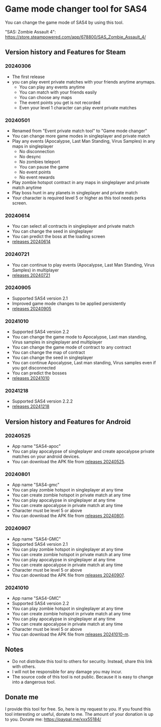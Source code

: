 # Game mode changer tool for SAS4
You can change the game mode of SAS4 by using this tool.

"SAS: Zombie Assault 4": https://store.steampowered.com/app/678800/SAS_Zombie_Assault_4/

## Version history and Features for Steam

### 20240306
* The first release
* you can play event private matches with your friends anytime anymaps.
  * You can play any events anytime
  * You can match with your friends easily
  * You can choose any maps
  * The event points you get is not recorded
  * Even your level 1 character can play event private matches

### 20240501
* Renamed from "Event private match tool" to "Game mode changer"
* You can change more game modes in singleplayer and private match
* Play any events (Apocalypse, Last Man Standing, Virus Samples) in any maps in singleplayer 
  * No disconnection
  * No desync
  * No zombies teleport
  * You can pause the game
  * No event points
  * No event rewards
* Play zombie hotspot contract in any maps in singleplayer and private match anytime
* Play boss hunt in any planets in singleplayer and private match
* Your character is required level 5 or higher as this tool needs perks screen.

### 20240614
* You can select all contracts in singleplayer and private match
* You can change the seed in singleplayer
* You can predict the boss at the loading screen
* [releases 20240614](https://github.com/xxx5585/game-mode-changer-sas4/releases/tag/20240614)

### 20240721
* You can continue to play events (Apocalypse, Last Man Standing, Virus Samples) in multiplayer
* [releases 20240721](https://github.com/xxx5585/game-mode-changer-sas4/releases/tag/20240721)

### 20240905
* Supported SAS4 version 2.1
* Improved game mode changes to be applied persistently
* [releases 20240905](https://github.com/xxx5585/game-mode-changer-sas4/releases/tag/20240905)

### 20241010
* Supported SAS4 version 2.2
* You can change the game mode to Apocalypse, Last man standing, Virus samples in singleplayer and multiplayer
* You can change the game mode of contract to any contract
* You can change the map of contract
* You can change the seed in singleplayer
* You can continue Apocalypse, Last man standing, Virus samples even if you got disconnected
* You can predict the bosses 
* [releases 20241010](https://github.com/xxx5585/game-mode-changer-sas4/releases/tag/20241010)

### 20241218
* Supported SAS4 version 2.2.2
* [releases 20241218](https://github.com/xxx5585/game-mode-changer-sas4/releases/tag/20241218)


## Version history and Features for Android

### 20240525
* App name "SAS4-apoc"
* You can play apocalypse of singleplayer and create apocalypse private matches on your android devices.
* You can download the APK file from [releases 20240525](https://github.com/xxx5585/game-mode-changer-sas4/releases/tag/20240525).

### 20240801
* App name "SAS4-gmc"
* You can play zombie hotspot in singleplayer at any time
* You can create zombie hotspot in private match at any time
* You can play apocalypse in singleplayer at any time
* You can create apocalypse in private match at any time
* Character must be level 5 or above
* You can download the APK file from [releases 20240801](https://github.com/xxx5585/game-mode-changer-sas4/releases/tag/20240801).

### 20240907
* App name "SAS4-GMC"
* Supported SAS4 version 2.1
* You can play zombie hotspot in singleplayer at any time
* You can create zombie hotspot in private match at any time
* You can play apocalypse in singleplayer at any time
* You can create apocalypse in private match at any time
* Character must be level 5 or above
* You can download the APK file from [releases 20240907](https://github.com/xxx5585/game-mode-changer-sas4/releases/tag/20240907).

### 20241010
* App name "SAS4-GMC"
* Supported SAS4 version 2.2
* You can play zombie hotspot in singleplayer at any time
* You can create zombie hotspot in private match at any time
* You can play apocalypse in singleplayer at any time
* You can create apocalypse in private match at any time
* Character must be level 5 or above
* You can download the APK file from [releases 20241010-m](https://github.com/xxx5585/game-mode-changer-sas4/releases/tag/20241010-m).


## Notes
* Do not distribute this tool to others for security. Instead, share this link with others.
* I will not be responsible for any damage you may incur.
* The source code of this tool is not public. Because it is easy to change into a dangerous tool.

## Donate me
I provide this tool for free.
So, here is my request to you.
If you found this tool interesting or useful, donate to me.
The amount of your donation is up to you.
Donate me: https://paypal.me/xxx55184/



